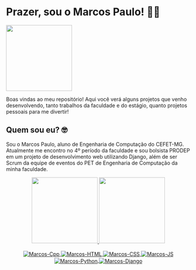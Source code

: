 # Prazer, sou o Marcos Paulo! 👋😄

<img height="180em" src="https://media.tenor.com/lNtmoshuUI8AAAAj/bahroo-hacker.gif](https://i.gifer.com/758X.gif"/>

Boas vindas ao meu repositório! Aqui você verá alguns projetos que venho desenvolvendo, tanto trabalhos da faculdade e do estágio, quanto projetos pessoais para me divertir!

## Quem sou eu? 🤓

Sou o Marcos Paulo, aluno de Engenharia de Computação do CEFET-MG. Atualmente me encontro no 4º período da faculdade e sou bolsista PRODEP em um projeto de desenvolvimento web utilizando Django, além de ser Scrum da equipe de eventos do PET de Engenharia de Computação da minha faculdade. 

<div align="center">
  <a href="https://github.com/marcosp70">
  <img height="180em" src="https://github-readme-stats.vercel.app/api?username=marcosp70&show_icons=true&theme=dark&include_all_commits=true&count_private=true"/>
  <img height="180em" src="https://github-readme-stats.vercel.app/api/top-langs/?username=marcosp70&layout=compact&langs_count=7&theme=dark"/>
</div>

<div align="center" style="display: inline_block"><br>
  <img align="center" alt="Marcos-Cpp" src="https://img.shields.io/badge/C%2B%2B-00599C?style=for-the-badge&logo=c%2B%2B&logoColor=white">
  <img align="center" alt="Marcos-HTML" src="https://img.shields.io/badge/HTML5-E34F26?style=for-the-badge&logo=html5&logoColor=white">
  <img align="center" alt="Marcos-CSS" src="https://img.shields.io/badge/CSS3-1572B6?style=for-the-badge&logo=css3&logoColor=white">
  <img align="center" alt="Marcos-JS" src="https://img.shields.io/badge/JavaScript-F7DF1E?style=for-the-badge&logo=javascript&logoColor=black">
  <img align="center" alt="Marcos-Python" src="https://img.shields.io/badge/Python-14354C?style=for-the-badge&logo=python&logoColor=white">
  <img align="center" alt="Marcos-Django" src="https://img.shields.io/badge/Django-092E20?style=for-the-badge&logo=django&logoColor=white">
</div>

